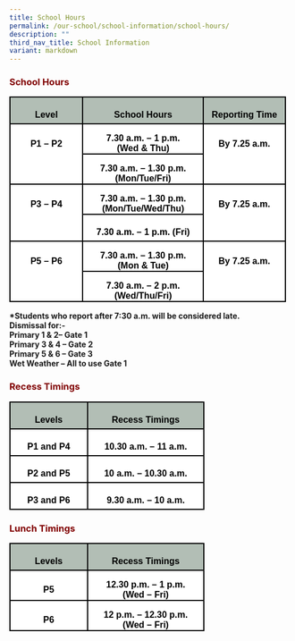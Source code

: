 ```yaml
---
title: School Hours
permalink: /our-school/school-information/school-hours/
description: ""
third_nav_title: School Information
variant: markdown
---
```

<h3 style="text-align: justify;"><strong><span style="color: #800000;">School Hours</span></strong></h3>

<table style="width:371.0pt;border-collapse:collapse;mso-yfti-tbllook:1184;
 mso-padding-alt:0in 5.4pt 0in 5.4pt" width="495" cellpadding="0" cellspacing="0" border="0" class="MsoNormalTable"><tbody><tr style="mso-yfti-irow:0;mso-yfti-firstrow:yes;height:.5in"><td style="width:101.0pt;border:solid black 1.5pt;background:#B2BEB5;
  padding:0in 5.4pt 0in 5.4pt;height:.5in" width="135"><p style="margin-bottom:0in;text-align:center;
  line-height:normal" align="center" class="MsoNormal"><b><span style="font-size:12.0pt;font-family:&quot;Arial&quot;,sans-serif;
  mso-fareast-font-family:&quot;Times New Roman&quot;;color:black;mso-font-kerning:0pt;
  mso-ligatures:none">Level</span></b></p></td><td style="width:161.0pt;border:solid black 1.5pt;border-left:none;
  background:#B2BEB5;padding:0in 5.4pt 0in 5.4pt;height:.5in" width="215"><p style="margin-bottom:0in;text-align:center;
  line-height:normal" align="center" class="MsoNormal"><b><span style="font-size:12.0pt;font-family:&quot;Arial&quot;,sans-serif;
  mso-fareast-font-family:&quot;Times New Roman&quot;;color:black;mso-font-kerning:0pt;
  mso-ligatures:none">School Hours</span></b></p></td><td style="width:109.0pt;border:solid black 1.5pt;border-left:none;
  background:#B2BEB5;padding:0in 5.4pt 0in 5.4pt;height:.5in" width="145"><p style="margin-bottom:0in;text-align:center;
  line-height:normal" align="center" class="MsoNormal"><b><span style="font-size:12.0pt;font-family:&quot;Arial&quot;,sans-serif;
  mso-fareast-font-family:&quot;Times New Roman&quot;;color:black;mso-font-kerning:0pt;
  mso-ligatures:none">Reporting Time</span></b></p></td></tr><tr style="mso-yfti-irow:1;height:.5in"><td style="width:101.0pt;border-top:none;border-left:solid black 1.5pt;
  border-bottom:none;border-right:solid black 1.5pt;background:white;
  padding:0in 5.4pt 0in 5.4pt;height:.5in" width="135"><p style="margin-bottom:0in;text-align:center;
  line-height:normal" align="center" class="MsoNormal"><b><span style="font-size:12.0pt;font-family:&quot;Arial&quot;,sans-serif;
  mso-fareast-font-family:&quot;Times New Roman&quot;;color:black;mso-font-kerning:0pt;
  mso-ligatures:none">P1 – P2</span></b></p></td><td style="width:161.0pt;border-top:none;border-left:none;
  border-bottom:solid black 1.5pt;border-right:solid black 1.5pt;background:
  white;padding:0in 5.4pt 0in 5.4pt;height:.5in" width="215"><p style="margin-bottom:0in;text-align:center;
  line-height:normal" align="center" class="MsoNormal"><b><span style="font-size:12.0pt;font-family:&quot;Arial&quot;,sans-serif;
  mso-fareast-font-family:&quot;Times New Roman&quot;;color:black;mso-font-kerning:0pt;
  mso-ligatures:none">7.30 a.m. – 1 p.m.<br>(Wed &amp; Thu)</span></b></p></td><td style="width:109.0pt;border:none;border-right:solid black 1.5pt;
  background:white;padding:0in 5.4pt 0in 5.4pt;height:.5in" width="145"><p style="margin-bottom:0in;text-align:center;
  line-height:normal" align="center" class="MsoNormal"><b><span style="font-size:12.0pt;font-family:&quot;Arial&quot;,sans-serif;
  mso-fareast-font-family:&quot;Times New Roman&quot;;color:black;mso-font-kerning:0pt;
  mso-ligatures:none">By 7.25 a.m.</span></b></p></td></tr><tr style="mso-yfti-irow:2;height:.5in"><td style="width:101.0pt;border:solid black 1.5pt;border-top:none;
  background:white;padding:0in 5.4pt 0in 5.4pt;height:.5in" width="135"><p style="margin-bottom:0in;text-align:center;
  line-height:normal" align="center" class="MsoNormal"><b><span style="font-size:12.0pt;font-family:&quot;Arial&quot;,sans-serif;
  mso-fareast-font-family:&quot;Times New Roman&quot;;color:black;mso-font-kerning:0pt;
  mso-ligatures:none">&nbsp;</span></b></p></td><td style="width:161.0pt;border-top:none;border-left:none;
  border-bottom:solid black 1.5pt;border-right:solid black 1.5pt;background:
  white;padding:0in 5.4pt 0in 5.4pt;height:.5in" width="215"><p style="margin-bottom:0in;text-align:center;
  line-height:normal" align="center" class="MsoNormal"><b><span style="font-size:12.0pt;font-family:&quot;Arial&quot;,sans-serif;
  mso-fareast-font-family:&quot;Times New Roman&quot;;color:black;mso-font-kerning:0pt;
  mso-ligatures:none">7.30 a.m. – 1.30 p.m.<br>(Mon/Tue/Fri)</span></b></p></td><td style="width:109.0pt;border-top:none;border-left:none;
  border-bottom:solid black 1.5pt;border-right:solid black 1.5pt;background:
  white;padding:0in 5.4pt 0in 5.4pt;height:.5in" width="145"><p style="margin-bottom:0in;text-align:center;
  line-height:normal" align="center" class="MsoNormal"><b><span style="font-size:12.0pt;font-family:&quot;Arial&quot;,sans-serif;
  mso-fareast-font-family:&quot;Times New Roman&quot;;color:black;mso-font-kerning:0pt;
  mso-ligatures:none">&nbsp;</span></b></p></td></tr><tr style="mso-yfti-irow:3;height:.5in"><td style="width:101.0pt;border-top:none;border-left:solid black 1.5pt;
  border-bottom:none;border-right:solid black 1.5pt;background:white;
  padding:0in 5.4pt 0in 5.4pt;height:.5in" width="135"><p style="margin-bottom:0in;text-align:center;
  line-height:normal" align="center" class="MsoNormal"><b><span style="font-size:12.0pt;font-family:&quot;Arial&quot;,sans-serif;
  mso-fareast-font-family:&quot;Times New Roman&quot;;color:black;mso-font-kerning:0pt;
  mso-ligatures:none">P3 – P4</span></b></p></td><td style="width:161.0pt;border-top:none;border-left:none;
  border-bottom:solid black 1.5pt;border-right:solid black 1.5pt;background:
  white;padding:0in 5.4pt 0in 5.4pt;height:.5in" width="215"><p style="margin-bottom:0in;text-align:center;
  line-height:normal" align="center" class="MsoNormal"><b><span style="font-size:12.0pt;font-family:&quot;Arial&quot;,sans-serif;
  mso-fareast-font-family:&quot;Times New Roman&quot;;color:black;mso-font-kerning:0pt;
  mso-ligatures:none">7.30 a.m. – 1.30 p.m. (Mon/Tue/Wed/Thu)</span></b></p></td><td style="width:109.0pt;border:none;border-right:solid black 1.5pt;
  background:white;padding:0in 5.4pt 0in 5.4pt;height:.5in" width="145"><p style="margin-bottom:0in;text-align:center;
  line-height:normal" align="center" class="MsoNormal"><b><span style="font-size:12.0pt;font-family:&quot;Arial&quot;,sans-serif;
  mso-fareast-font-family:&quot;Times New Roman&quot;;color:black;mso-font-kerning:0pt;
  mso-ligatures:none">By 7.25 a.m.</span></b></p></td></tr><tr style="mso-yfti-irow:4;height:.5in"><td style="width:101.0pt;border:solid black 1.5pt;border-top:none;
  background:white;padding:0in 5.4pt 0in 5.4pt;height:.5in" width="135"><p style="margin-bottom:0in;text-align:center;
  line-height:normal" align="center" class="MsoNormal"><b><span style="font-size:12.0pt;font-family:&quot;Arial&quot;,sans-serif;
  mso-fareast-font-family:&quot;Times New Roman&quot;;color:black;mso-font-kerning:0pt;
  mso-ligatures:none">&nbsp;</span></b></p></td><td style="width:161.0pt;border-top:none;border-left:none;
  border-bottom:solid black 1.5pt;border-right:solid black 1.5pt;background:
  white;padding:0in 5.4pt 0in 5.4pt;height:.5in" width="215"><p style="margin-bottom:0in;text-align:center;
  line-height:normal" align="center" class="MsoNormal"><b><span style="font-size:12.0pt;font-family:&quot;Arial&quot;,sans-serif;
  mso-fareast-font-family:&quot;Times New Roman&quot;;color:black;mso-font-kerning:0pt;
  mso-ligatures:none">7.30 a.m. – 1 p.m. (Fri)</span></b></p></td><td style="width:109.0pt;border-top:none;border-left:none;
  border-bottom:solid black 1.5pt;border-right:solid black 1.5pt;background:
  white;padding:0in 5.4pt 0in 5.4pt;height:.5in" width="145"><p style="margin-bottom:0in;text-align:center;
  line-height:normal" align="center" class="MsoNormal"><b><span style="font-size:12.0pt;font-family:&quot;Arial&quot;,sans-serif;
  mso-fareast-font-family:&quot;Times New Roman&quot;;color:black;mso-font-kerning:0pt;
  mso-ligatures:none">&nbsp;</span></b></p></td></tr><tr style="mso-yfti-irow:5;height:.5in"><td style="width:101.0pt;border-top:none;border-left:solid black 1.5pt;
  border-bottom:none;border-right:solid black 1.5pt;background:white;
  padding:0in 5.4pt 0in 5.4pt;height:.5in" width="135"><p style="margin-bottom:0in;text-align:center;
  line-height:normal" align="center" class="MsoNormal"><b><span style="font-size:12.0pt;font-family:&quot;Arial&quot;,sans-serif;
  mso-fareast-font-family:&quot;Times New Roman&quot;;color:black;mso-font-kerning:0pt;
  mso-ligatures:none">P5 – P6</span></b></p></td><td style="width:161.0pt;border-top:none;border-left:none;
  border-bottom:solid black 1.5pt;border-right:solid black 1.5pt;background:
  white;padding:0in 5.4pt 0in 5.4pt;height:.5in" width="215"><p style="margin-bottom:0in;text-align:center;
  line-height:normal" align="center" class="MsoNormal"><b><span style="font-size:12.0pt;font-family:&quot;Arial&quot;,sans-serif;
  mso-fareast-font-family:&quot;Times New Roman&quot;;color:black;mso-font-kerning:0pt;
  mso-ligatures:none">7.30 a.m. – 1.30 p.m.<br>(Mon &amp; Tue)</span></b></p></td><td style="width:109.0pt;border:none;border-right:solid black 1.5pt;
  background:white;padding:0in 5.4pt 0in 5.4pt;height:.5in" width="145"><p style="margin-bottom:0in;text-align:center;
  line-height:normal" align="center" class="MsoNormal"><b><span style="font-size:12.0pt;font-family:&quot;Arial&quot;,sans-serif;
  mso-fareast-font-family:&quot;Times New Roman&quot;;color:black;mso-font-kerning:0pt;
  mso-ligatures:none">By 7.25 a.m.</span></b></p></td></tr><tr style="mso-yfti-irow:6;mso-yfti-lastrow:yes;height:.5in"><td style="width:101.0pt;border:solid windowtext 1.5pt;border-top:
  none;background:white;padding:0in 5.4pt 0in 5.4pt;height:.5in" width="135"><p style="margin-bottom:0in;text-align:center;
  line-height:normal" align="center" class="MsoNormal"><b><span style="font-size:12.0pt;font-family:&quot;Arial&quot;,sans-serif;
  mso-fareast-font-family:&quot;Times New Roman&quot;;color:black;mso-font-kerning:0pt;
  mso-ligatures:none">&nbsp;</span></b></p></td><td style="width:161.0pt;border:none;border-bottom:solid black 1.5pt;
  background:white;padding:0in 5.4pt 0in 5.4pt;height:.5in" width="215"><p style="margin-bottom:0in;text-align:center;
  line-height:normal" align="center" class="MsoNormal"><b><span style="font-size:12.0pt;font-family:&quot;Arial&quot;,sans-serif;
  mso-fareast-font-family:&quot;Times New Roman&quot;;color:black;mso-font-kerning:0pt;
  mso-ligatures:none">7.30 a.m. – 2 p.m. (Wed/Thu/Fri)</span></b></p></td><td style="width:109.0pt;border:solid windowtext 1.5pt;border-top:
  none;background:white;padding:0in 5.4pt 0in 5.4pt;height:.5in" width="145"><p style="margin-bottom:0in;text-align:center;
  line-height:normal" align="center" class="MsoNormal"><b><span style="font-size:12.0pt;font-family:&quot;Arial&quot;,sans-serif;
  mso-fareast-font-family:&quot;Times New Roman&quot;;color:black;mso-font-kerning:0pt;
  mso-ligatures:none">&nbsp;</span></b></p></td></tr></tbody></table>

<p><strong>*Students who report after 7:30 a.m. will be considered late.</strong><br><strong>Dismissal for:-</strong><br><strong>Primary 1 &amp; 2– Gate 1</strong><br><strong>Primary 3 &amp; 4 – Gate 2</strong><br><strong>Primary 5 &amp; 6 – Gate 3</strong><br><strong>Wet Weather – All to use Gate 1</strong></p>

<h3 style="text-align: justify;"><strong><span style="color: #800000;">Recess Timings</span></strong></h3>

<table style="width:262.0pt;border-collapse:collapse;mso-yfti-tbllook:1184;
 mso-padding-alt:0in 5.4pt 0in 5.4pt" width="349" cellpadding="0" cellspacing="0" border="0" class="MsoNormalTable"><tbody><tr style="mso-yfti-irow:0;mso-yfti-firstrow:yes;height:.5in"><td style="width:101.0pt;border:solid black 1.5pt;background:#B2BEB5;
  padding:0in 5.4pt 0in 5.4pt;height:.5in" width="135"><p style="margin-bottom:0in;text-align:center;
  line-height:normal" align="center" class="MsoNormal"><b><span style="font-size:12.0pt;font-family:&quot;Arial&quot;,sans-serif;
  mso-fareast-font-family:&quot;Times New Roman&quot;;color:black;mso-font-kerning:0pt;
  mso-ligatures:none">Levels</span></b></p></td><td style="width:161.0pt;border:solid black 1.5pt;border-left:none;
  background:#B2BEB5;padding:0in 5.4pt 0in 5.4pt;height:.5in" width="215"><p style="margin-bottom:0in;text-align:center;
  line-height:normal" align="center" class="MsoNormal"><b><span style="font-size:12.0pt;font-family:&quot;Arial&quot;,sans-serif;
  mso-fareast-font-family:&quot;Times New Roman&quot;;color:black;mso-font-kerning:0pt;
  mso-ligatures:none">Recess Timings</span></b></p></td></tr><tr style="mso-yfti-irow:1;height:.5in"><td style="width:101.0pt;border:solid black 1.5pt;border-top:none;
  background:white;padding:0in 5.4pt 0in 5.4pt;height:.5in" width="135"><p style="margin-bottom:0in;text-align:center;
  line-height:normal" align="center" class="MsoNormal"><b><span style="font-size:12.0pt;font-family:&quot;Arial&quot;,sans-serif;
  mso-fareast-font-family:&quot;Times New Roman&quot;;color:black;mso-font-kerning:0pt;
  mso-ligatures:none">P1 and P4</span></b></p></td><td style="width:161.0pt;border-top:none;border-left:none;
  border-bottom:solid black 1.5pt;border-right:solid black 1.5pt;background:
  white;padding:0in 5.4pt 0in 5.4pt;height:.5in" width="215"><p style="margin-bottom:0in;text-align:center;
  line-height:normal" align="center" class="MsoNormal"><b><span style="font-size:12.0pt;font-family:&quot;Arial&quot;,sans-serif;
  mso-fareast-font-family:&quot;Times New Roman&quot;;color:black;mso-font-kerning:0pt;
  mso-ligatures:none">10.30 a.m. – 11 a.m.</span></b></p></td></tr><tr style="mso-yfti-irow:2;height:.5in"><td style="width:101.0pt;border:solid black 1.5pt;border-top:none;
  background:white;padding:0in 5.4pt 0in 5.4pt;height:.5in" width="135"><p style="margin-bottom:0in;text-align:center;
  line-height:normal" align="center" class="MsoNormal"><b><span style="font-size:12.0pt;font-family:&quot;Arial&quot;,sans-serif;
  mso-fareast-font-family:&quot;Times New Roman&quot;;color:black;mso-font-kerning:0pt;
  mso-ligatures:none">P2 and P5</span></b></p></td><td style="width:161.0pt;border-top:none;border-left:none;
  border-bottom:solid black 1.5pt;border-right:solid black 1.5pt;background:
  white;padding:0in 5.4pt 0in 5.4pt;height:.5in" width="215"><p style="margin-bottom:0in;text-align:center;
  line-height:normal" align="center" class="MsoNormal"><b><span style="font-size:12.0pt;font-family:&quot;Arial&quot;,sans-serif;
  mso-fareast-font-family:&quot;Times New Roman&quot;;color:black;mso-font-kerning:0pt;
  mso-ligatures:none">10 a.m. – 10.30 a.m.</span></b></p></td></tr><tr style="mso-yfti-irow:3;mso-yfti-lastrow:yes;height:.5in"><td style="width:101.0pt;border:solid black 1.5pt;border-top:none;
  background:white;padding:0in 5.4pt 0in 5.4pt;height:.5in" width="135"><p style="margin-bottom:0in;text-align:center;
  line-height:normal" align="center" class="MsoNormal"><b><span style="font-size:12.0pt;font-family:&quot;Arial&quot;,sans-serif;
  mso-fareast-font-family:&quot;Times New Roman&quot;;color:black;mso-font-kerning:0pt;
  mso-ligatures:none">P3 and P6</span></b></p></td><td style="width:161.0pt;border-top:none;border-left:none;
  border-bottom:solid black 1.5pt;border-right:solid black 1.5pt;background:
  white;padding:0in 5.4pt 0in 5.4pt;height:.5in" width="215"><p style="margin-bottom:0in;text-align:center;
  line-height:normal" align="center" class="MsoNormal"><b><span style="font-size:12.0pt;font-family:&quot;Arial&quot;,sans-serif;
  mso-fareast-font-family:&quot;Times New Roman&quot;;color:black;mso-font-kerning:0pt;
  mso-ligatures:none">9.30 a.m. – 10 a.m.</span></b></p></td></tr></tbody></table>

<h3 style="text-align: justify;"><strong><span style="color: #800000;">Lunch Timings</span></strong></h3>

<table style="width:262.0pt;border-collapse:collapse;mso-yfti-tbllook:1184;
 mso-padding-alt:0in 5.4pt 0in 5.4pt" width="349" cellpadding="0" cellspacing="0" border="0" class="MsoNormalTable"><tbody><tr style="mso-yfti-irow:0;mso-yfti-firstrow:yes;height:.5in"><td style="width:101.0pt;border:solid black 1.5pt;background:#B2BEB5;
  padding:0in 5.4pt 0in 5.4pt;height:.5in" width="135"><p style="margin-bottom:0in;text-align:center;
  line-height:normal" align="center" class="MsoNormal"><b><span style="font-size:12.0pt;font-family:&quot;Arial&quot;,sans-serif;
  mso-fareast-font-family:&quot;Times New Roman&quot;;color:black;mso-font-kerning:0pt;
  mso-ligatures:none">Levels</span></b></p></td><td style="width:161.0pt;border:solid black 1.5pt;border-left:none;
  background:#B2BEB5;padding:0in 5.4pt 0in 5.4pt;height:.5in" width="215"><p style="margin-bottom:0in;text-align:center;
  line-height:normal" align="center" class="MsoNormal"><b><span style="font-size:12.0pt;font-family:&quot;Arial&quot;,sans-serif;
  mso-fareast-font-family:&quot;Times New Roman&quot;;color:black;mso-font-kerning:0pt;
  mso-ligatures:none">Recess Timings</span></b></p></td></tr><tr style="mso-yfti-irow:1;height:.5in"><td style="width:101.0pt;border:solid black 1.5pt;border-top:none;
  background:white;padding:0in 5.4pt 0in 5.4pt;height:.5in" width="135"><p style="margin-bottom:0in;text-align:center;
  line-height:normal" align="center" class="MsoNormal"><b><span style="font-size:12.0pt;font-family:&quot;Arial&quot;,sans-serif;
  mso-fareast-font-family:&quot;Times New Roman&quot;;color:black;mso-font-kerning:0pt;
  mso-ligatures:none">P5</span></b></p></td><td style="width:161.0pt;border-top:none;border-left:none;
  border-bottom:solid black 1.5pt;border-right:solid black 1.5pt;background:
  white;padding:0in 5.4pt 0in 5.4pt;height:.5in" width="215"><p style="margin-bottom:0in;text-align:center;
  line-height:normal" align="center" class="MsoNormal"><b><span style="font-size:12.0pt;font-family:&quot;Arial&quot;,sans-serif;
  mso-fareast-font-family:&quot;Times New Roman&quot;;color:black;mso-font-kerning:0pt;
  mso-ligatures:none">12.30 p.m. – 1 p.m.<br>(Wed – Fri)</span></b></p></td></tr><tr style="mso-yfti-irow:2;mso-yfti-lastrow:yes;height:.5in"><td style="width:101.0pt;border:solid black 1.5pt;border-top:none;
  background:white;padding:0in 5.4pt 0in 5.4pt;height:.5in" width="135"><p style="margin-bottom:0in;text-align:center;
  line-height:normal" align="center" class="MsoNormal"><b><span style="font-size:12.0pt;font-family:&quot;Arial&quot;,sans-serif;
  mso-fareast-font-family:&quot;Times New Roman&quot;;color:black;mso-font-kerning:0pt;
  mso-ligatures:none">P6</span></b></p></td><td style="width:161.0pt;border-top:none;border-left:none;
  border-bottom:solid black 1.5pt;border-right:solid black 1.5pt;background:
  white;padding:0in 5.4pt 0in 5.4pt;height:.5in" width="215"><p style="margin-bottom:0in;text-align:center;
  line-height:normal" align="center" class="MsoNormal"><b><span style="font-size:12.0pt;font-family:&quot;Arial&quot;,sans-serif;
  mso-fareast-font-family:&quot;Times New Roman&quot;;color:black;mso-font-kerning:0pt;
  mso-ligatures:none">12 p.m. – 12.30 p.m.<br>(Wed – Fri)</span></b></p></td></tr></tbody></table>